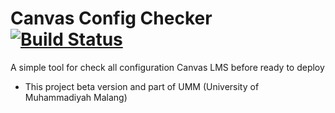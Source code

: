 # Canvas Config Checker [![Build Status](https://travis-ci.com/abmid/canvas-config-checker.svg?branch=master)](https://travis-ci.com/abmid/canvas-config-checker)
A simple tool for check all configuration Canvas LMS before ready to deploy

- This project beta version and part of UMM (University of Muhammadiyah Malang)
